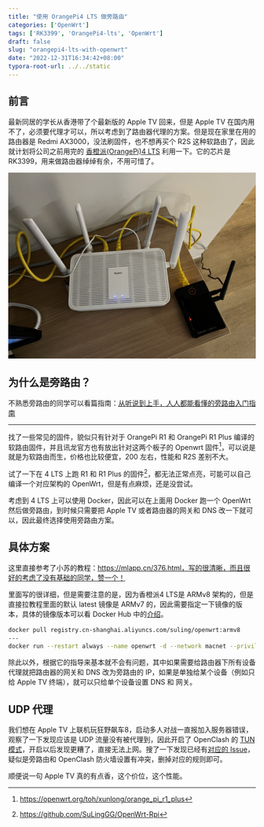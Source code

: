 ```yaml
---
title: "使用 OrangePi4 LTS 做旁路由"
categories: ['OpenWrt']
tags: ['RK3399', 'OrangePi4-lts', 'OpenWrt']
draft: false
slug: "orangepi4-lts-with-openwrt"
date: "2022-12-31T16:34:42+08:00"
typora-root-url: ../../static
---
```


## 前言

最新同居的学长从香港带了个最新版的 Apple TV 回来，但是 Apple TV 在国内用不了，必须要代理才可以，所以考虑到了路由器代理的方案。但是现在家里在用的路由器是 Redmi AX3000，没法刷固件，也不想再买个 R2S 这种软路由了，因此就计划将公司之前用完的 [香橙派(OrangePi)4 LTS](http://www.orangepi.cn/html/hardWare/computerAndMicrocontrollers/details/Orange-Pi-4-LTS.html) 利用一下。它的芯片是 RK3399，用来做路由器绰绰有余，不用可惜了。

![旁路由成品图](/images/orangepi4-lts-with-openwrt/orangepi4-lts.jpeg)

## 为什么是旁路由？

不熟悉旁路由的同学可以看篇指南：[从听说到上手，人人都能看懂的旁路由入门指南](https://sspai.com/post/59708)

---

找了一些常见的固件，貌似只有针对于 OrangePi R1 和 OrangePi R1 Plus 编译的软路由固件，并且讯龙官方也有放出针对这两个板子的 Openwrt 固件[^1]，可以说是就是为软路由而生，价格也比较便宜，200 左右，性能和 R2S 差别不大。

试了一下在 4 LTS 上跑 R1 和 R1 Plus 的固件[^2]，都无法正常点亮，可能可以自己编译一个对应架构的 OpenWrt，但是有点麻烦，还是没尝试。

考虑到 4 LTS 上可以使用 Docker，因此可以在上面用 Docker 跑一个 OpenWrt 然后做旁路由，到时候只需要把 Apple TV 或者路由器的网关和 DNS 改一下就可以，因此最终选择使用旁路由方案。

## 具体方案

这里直接参考了小苏的教程：https://mlapp.cn/376.html，写的很清晰，而且很好的考虑了没有基础的同学，赞一个！

里面写的很详细，但是需要注意的是，因为香橙派4 LTS是 ARMv8 架构的，但是直接拉教程里面的默认 latest 镜像是 ARMv7 的，因此需要指定一下镜像的版本，具体的镜像版本可以看 Docker Hub 中的[介绍](https://hub.docker.com/r/sulinggg/openwrt)。

```bash
docker pull registry.cn-shanghai.aliyuncs.com/suling/openwrt:armv8
---
docker run --restart always --name openwrt -d --network macnet --privileged registry.cn-shanghai.aliyuncs.com/suling/openwrt:armv8 /sbin/init
```

除此以外，根据它的指导来基本就不会有问题，其中如果需要给路由器下所有设备代理就把路由器的网关和 DNS 改为旁路由的 IP，如果是单独给某个设备（例如只给 Apple TV 终端），就可以只给单个设备设置 DNS 和 网关。

## UDP 代理

我们想在 Apple TV 上联机玩狂野飙车8，启动多人对战一直报加入服务器错误，观察了一下发现应该是 UDP 流量没有被代理到，因此开启了 OpenClash 的 [TUN 模式](https://github.com/vernesong/OpenClash/wiki/常规设置)，开启以后发现更糟了，直接无法上网。搜了一下发现已经有[对应的 Issue](https://github.com/vernesong/OpenClash/issues/1835)，疑似是旁路由和 OpenClash 防火墙设置有冲突，删掉对应的规则即可。

顺便说一句 Apple TV 真的有点香，这个价位，这个性能。

[^1]: https://openwrt.org/toh/xunlong/orange_pi_r1_plus
[^2]: https://github.com/SuLingGG/OpenWrt-Rpi
